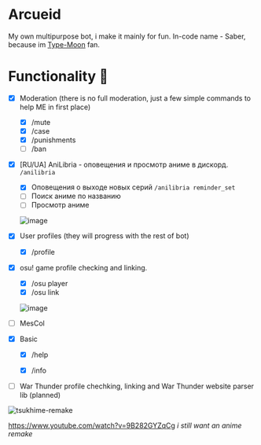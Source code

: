# Arcueid
My own multipurpose bot, i make it mainly for fun. In-code name - Saber, because im [Type-Moon](https://www.youtube.com/channel/UC2SPttwqD13PoROoLR_NKUg) fan.

# Functionality :rocket:
- [x] Moderation (there is no full moderation, just a few simple commands to help ME in first place)
  - [x] /mute
  - [x] /case
  - [x] /punishments
  - [ ] /ban

- [x] [RU/UA] AniLibria - оповещения и просмотр аниме в дискорд. `/anilibria`
  - [x] Оповещения о выходе новых серий `/anilibria reminder_set`
  - [ ] Поиск аниме по названию
  - [ ] Просмотр аниме
  
  ![image](https://i.imgur.com/XGCwRsf.png)

- [x] User profiles (they will progress with the rest of bot)
  - [x] /profile
  
- [x] osu! game profile checking and linking.
  - [x] /osu player
  - [x] /osu link

  ![image](https://user-images.githubusercontent.com/49173264/179756421-4b0633d6-7817-47f1-8a0f-148138e8b42f.png)

- [ ] MesCol

- [x] Basic
  - [x] /help
  - [x] /info
  

- [ ] War Thunder profile chechking, linking and War Thunder website parser lib (planned)

![tsukhime-remake](https://user-images.githubusercontent.com/49173264/179757105-ddc86a78-dc6d-419a-8e59-96d856d3a0f9.gif)

https://www.youtube.com/watch?v=9B282GYZqCg *i still want an anime remake*

